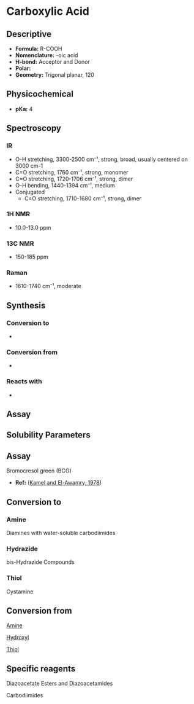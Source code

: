 # Carboxylic Acid

## Descriptive

* **Formula:** R-COOH
* **Nomenclature:** -oic acid
* **H-bond:** Acceptor and Donor
* **Polar:**&#x20;
* **Geometry:** Trigonal planar, 120

## Physicochemical

* **pKa:** 4

## Spectroscopy

### IR

* O-H stretching, 3300-2500 cm⁻¹, strong, broad, usually centered on 3000 cm-1
* C=O stretching, 1760 cm⁻¹, strong, monomer
* C=O stretching, 1720-1706 cm⁻¹, strong, dimer
* O-H bending, 1440-1394 cm⁻¹, medium
* Conjugated
  * C=O stretching, 1710-1680 cm⁻¹, strong, dimer

### 1H NMR

* 10.0-13.0 ppm

### 13C NMR

* 150-185 ppm

### Raman

* 1610-1740 cm⁻¹, moderate

## Synthesis

### Conversion to

*

### Conversion from

*

### Reacts with

*

## Assay

## Solubility Parameters















## Assay

Bromocresol green (BCG)

* **Ref:** ([Kamel and El-Awamry, 1978](../../../sources/references.md#kamel-m-y-el-awamry-z-a-1978-a-colorimetric-method-for-the-determination-of-carboxylic-acids-microchemical-journal-23-445-452-https-doi-org-10-1016-0026-265x-78-90005-x))

## Conversion to

### Amine

Diamines with water-soluble carbodiimides

### Hydrazide

bis-Hydrazide Compounds

### Thiol

Cystamine

## Conversion from

[Amine](amine.md#carboxylic-acid)

[Hydroxyl](broken-reference)

[Thiol](thiol.md#carboxylic-acid)

## Specific reagents

Diazoacetate Esters and Diazoacetamides

Carbodiimides

